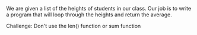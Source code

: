 We are given a list of  the heights of students in our class. Our job is to write a program  that will loop through the heights and return the average. 

Challenge:
Don't use the len() function or  sum function
